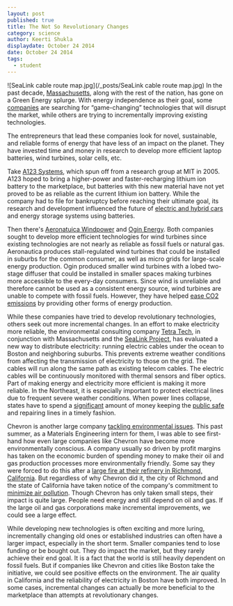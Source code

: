 ```yaml
---
layout: post
published: true
title: The Not So Revolutionary Changes
category: science
author: Keerti Shukla
displaydate: October 24 2014
date: October 24 2014
tags: 
  - student
---
```


![SeaLink cable route map.jpg](/_posts/SeaLink cable route map.jpg) In the past decade, [Massachusetts](http://www.cityofboston.gov/eeos/), along with the rest of the nation, has gone on a Green Energy splurge. With energy independence as their goal, some [companies](http://www.boston.com/business/gallery/massgreencompanies/) are searching for “game-changing” technologies that will disrupt the market, while others are trying to incrementally improving existing technologies. 

The entrepreneurs that lead these companies look for novel, sustainable, and reliable forms of energy that have less of an impact on the planet. They have invested time and money in research to develop more efficient laptop batteries, wind turbines, solar cells, etc.

Take [A123 Systems](http://www.a123systems.com/), which spun off from a research group at MIT in 2005. A123 hoped to bring a higher-power and faster-recharging lithium ion battery to the marketplace, but batteries with this new material have not yet proved to be as reliable as the current lithium ion battery. While the company had to file for bankruptcy before reaching their ultimate goal, its research and development influenced the future of [electric and hybrid cars](http://wheels.blogs.nytimes.com/2011/10/12/chevrolet-to-sell-purely-electric-spark-hatchback-in-u-s/?ref=automobiles) and energy storage systems using batteries. 

Then there's [Aeronatuica Windpower](http://www.aeronauticawind.com/index.php) and [Ogin Energy](http://www.oginenergy.com/). Both companies sought to develop more efficient technologies for wind turbines since existing technologies are not nearly as reliable as fossil fuels or natural gas. Aeronautica produces stall-regulated wind turbines that could be installed in suburbs for the common consumer, as well as micro grids for large-scale energy production. Ogin produced smaller wind turbines with a lobed two-stage diffuser that could be installed in smaller spaces making turbines more accessible to the every-day consumers. Since wind is unreliable and therefore cannot be used as a consistent energy source, wind turbines are unable to compete with fossil fuels. However, they have helped [ease CO2 emissions](http://energy.gov/articles/energy-dept-reports-us-wind-energy-production-and-manufacturing-reaches-record-highs) by providing other forms of energy production.

While these companies have tried to develop revolutionary technologies, others seek out more incremental changes. In an effort to make electricity more reliable, the environmental consulting company [Tetra Tech](http://www.tetratech.com/), in conjunction with Massachusetts and the [SeaLink Project](http://www.bostonglobe.com/opinion/editorials/2014/10/15/undersea-electric-cables-offer-reliable-option/XZra76spRngJtMhf6UX3PL/story.html), has evaluated a new way to distribute electricity: running electric cables under the ocean to Boston and neighboring suburbs. This prevents extreme weather conditions from affecting the transmission of electricity to those on the grid. The cables will run along the same path as existing telecom cables. The electric cables will be continuously monitored with thermal sensors and fiber optics. Part of making energy and electricity more efficient is making it more reliable. In the Northeast, it is especially important to protect electrical lines due to  frequent severe weather conditions. When power lines collapse, states have to spend a [significant](http://www.bls.gov/ooh/installation-maintenance-and-repair/line-installers-and-repairers.htm) amount of money keeping the [public safe](http://www.mass.gov/eopss/agencies/mema/ready-massachusetts/power-outages-during-cold-weather.html) and repairing lines in a timely fashion. 

Chevron is another large company [tackling environmental issues](http://www.chevron.com/about/ourbusiness/otherbusinesses/technology/). This past summer, as a Materials Engineering intern for them, I was able to see first-hand how even large companies like Chevron have become more environmentally conscious. A company usually so driven by profit margins has taken on the economic burden of spending money to make their oil and gas production processes more environmentally friendly. Some say they were forced to do this after a [large fire at their refinery in Richmond, California](https://www.dir.ca.gov/DIRNews/2013/IR2013-06.html). But regardless of why Chevron did it, the city of Richmond and the state of California have taken notice of the company's commitment to [minimize air pollution](http://www.ci.richmond.ca.us/index.aspx?NID=2645). Though Chevron has only taken small steps, their impact is quite large. People need energy and still depend on oil and gas. If the large oil and gas corporations make incremental improvements, we could see a large effect.  

While developing new technologies is often exciting and more luring, incrementally changing old ones or established industries can often have a larger impact, especially in the short term. Smaller companies tend to lose funding or be bought out. They do impact the market, but they rarely achieve their end goal. It is a fact that the world is still heavily dependent on fossil fuels. But if companies like Chevron and cities like Boston take the initiative, we could see positive effects on the environment. The air quality in California and the reliability of electricity in Boston have both improved. In some cases, incremental changes can actually be more beneficial to the marketplace than attempts at revolutionary changes.